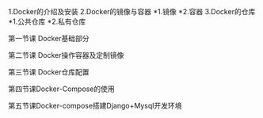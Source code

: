 1.Docker的介绍及安装 
2.Docker的镜像与容器
 *1.镜像
 *2.容器
3.Docker的仓库
 *1.公共仓库
 *2.私有仓库 


第一节课 Docker基础部分

第二节课 Docker操作容器及定制镜像

第三节课 Docker仓库配置

第四节课Docker-Compose的使用

第五节课Docker-compose搭建Django+Mysql开发环境
